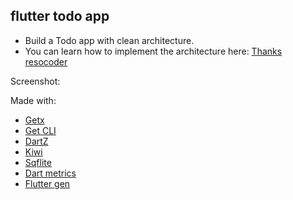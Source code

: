 ## flutter todo app

- Build a Todo app with clean architecture. 
- You can learn how to implement the architecture here: [Thanks resocoder](https://github.com/ResoCoder/flutter-tdd-clean-architecture-course)

Screenshot:


Made with:
- [Getx](https://github.com/jonataslaw/getx)
- [Get CLI](https://github.com/jonataslaw/get_cli)
- [DartZ](https://github.com/spebbe/dartz)
- [Kiwi](https://github.com/vanlooverenkoen/kiwi)
- [Sqflite](https://github.com/tekartik/sqflite)
- [Dart metrics](https://github.com/dart-code-checker/dart-code-metrics)
- [Flutter gen](https://github.com/FlutterGen/flutter_gen)
